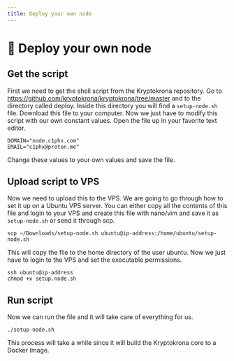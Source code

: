 ```yaml
---
title: Deploy your own node
---
```


# 🚢 Deploy your own node

## Get the script

First we need to get the shell script from the Kryptokrona repository. Go to https://github.com/kryptokrona/kryptokrona/tree/master and to the directory called deploy. Inside this directory you will find a `setup-node.sh` file. Download this file to your computer. Now we just have to modify this script with our own constant values. Open the file up in your favorite text editor.

```
DOMAIN="node.c1phx.com"
EMAIL="c1phx@proton.me"
```

Change these values to your own values and save the file.

## Upload script to VPS

Now we need to upload this to the VPS. We are going to go through how to set it up on a Ubuntu VPS server. You can either copy all the contents of this file and login to your VPS and create this file with nano/vim and save it as `setup-node.sh` or send it through scp.

```
scp ~/Downloads/setup-node.sh ubuntu@ip-address:/home/ubuntu/setup-node.sh
```

This will copy the file to the home directory of the user ubuntu. Now we just have to login to the VPS and set the executable permissions.

```
ssh ubuntu@ip-address
chmod +x setup.node.sh
```

## Run script

Now we can run the file and it will take care of everything for us.

```
./setup-node.sh
```

This process will take a while since it will build the Kryptokrona core to a Docker Image.
